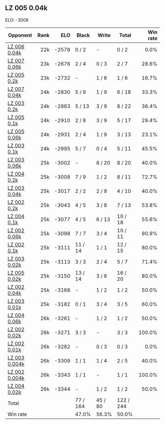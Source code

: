 ## LZ 005 0.04k ##

ELO: -3008

Opponent | Rank | ELO | Black | Write | Total | Win rate
---------|-----:|----:|-------|-------|-------|-------:
[LZ 006 0.04k](LZ%20006%200.04k.md) | 22k | -2578 | 0 / 2 | - | 0 / 2 | 0.0%
[LZ 007 0.06k](LZ%20007%200.06k.md) | 23k | -2676 | 2 / 4 | 0 / 3 | 2 / 7 | 28.6%
[LZ 005 0.2k](LZ%20005%200.2k.md) | 23k | -2732 | - | 1 / 6 | 1 / 6 | 16.7%
[LZ 007 0.04k](LZ%20007%200.04k.md) | 24k | -2830 | 5 / 9 | 1 / 9 | 6 / 18 | 33.3%
[LZ 003 0.2k](LZ%20003%200.2k.md) | 24k | -2863 | 5 / 13 | 3 / 9 | 8 / 22 | 36.4%
[LZ 005 0.1k](LZ%20005%200.1k.md) | 24k | -2910 | 2 / 8 | 3 / 9 | 5 / 17 | 29.4%
[LZ 005 0.06k](LZ%20005%200.06k.md) | 24k | -2931 | 2 / 4 | 1 / 9 | 3 / 13 | 23.1%
[LZ 003 0.1k](LZ%20003%200.1k.md) | 24k | -2995 | 5 / 7 | 0 / 4 | 5 / 11 | 45.5%
[LZ 003 0.06k](LZ%20003%200.06k.md) | 25k | -3002 | - | 8 / 20 | 8 / 20 | 40.0%
[LZ 004 0.2k](LZ%20004%200.2k.md) | 25k | -3008 | 7 / 9 | 1 / 2 | 8 / 11 | 72.7%
[LZ 003 0.04k](LZ%20003%200.04k.md) | 25k | -3017 | 2 / 2 | 2 / 8 | 4 / 10 | 40.0%
[LZ 002 0.2k](LZ%20002%200.2k.md) | 25k | -3043 | 4 / 5 | 3 / 8 | 7 / 13 | 53.8%
[LZ 004 0.1k](LZ%20004%200.1k.md) | 25k | -3077 | 4 / 5 | 6 / 13 | 10 / 18 | 55.6%
[LZ 002 0.06k](LZ%20002%200.06k.md) | 25k | -3098 | 7 / 7 | 3 / 4 | 10 / 11 | 90.9%
[LZ 002 0.1k](LZ%20002%200.1k.md) | 25k | -3111 | 11 / 14 | 1 / 1 | 12 / 15 | 80.0%
[LZ 003 0.02k](LZ%20003%200.02k.md) | 25k | -3113 | 3 / 3 | 2 / 4 | 5 / 7 | 71.4%
[LZ 005 0.02k](LZ%20005%200.02k.md) | 25k | -3150 | 13 / 14 | 3 / 6 | 16 / 20 | 80.0%
[LZ 002 0.04k](LZ%20002%200.04k.md) | 25k | -3168 | - | 1 / 2 | 1 / 2 | 50.0%
[LZ 003 0.01k](LZ%20003%200.01k.md) | 25k | -3182 | 0 / 1 | 3 / 4 | 3 / 5 | 60.0%
[LZ 004 0.06k](LZ%20004%200.06k.md) | 26k | -3261 | - | 1 / 2 | 1 / 2 | 50.0%
[LZ 002 0.02k](LZ%20002%200.02k.md) | 26k | -3271 | 3 / 3 | - | 3 / 3 | 100.0%
[LZ 002 0.01k](LZ%20002%200.01k.md) | 26k | -3282 | - | 0 / 3 | 0 / 3 | 0.0%
[LZ 003 0.004k](LZ%20003%200.004k.md) | 26k | -3309 | 1 / 1 | 1 / 4 | 2 / 5 | 40.0%
[LZ 002 0.004k](LZ%20002%200.004k.md) | 26k | -3343 | 1 / 1 | - | 1 / 1 | 100.0%
[LZ 004 0.02k](LZ%20004%200.02k.md) | 26k | -3344 | - | 1 / 2 | 1 / 2 | 50.0%
Total | | | 77 / 164 | 45 / 80 | 122 / 244 | 
Win rate| | | 47.0% | 56.3% | 50.0% | 
